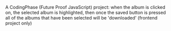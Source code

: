 A CodingPhase (Future Proof JavaScript) project: when the album is clicked on, the selected album is highlighted, then once the saved button is pressed all of the albums that have been selected will be 'downloaded' (frontend project only)
